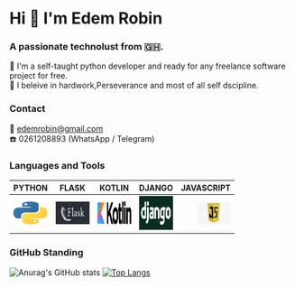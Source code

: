 # Hi 👋 I'm Edem Robin

### A passionate technolust from 🇬🇭.

🔭 I'm a self-taught python developer and ready for any freelance software project for free.<br>
🔭 I beleive in hardwork,Perseverance and most of all self dscipline.

### Contact
📧 edemrobin@gmail.com<br>
☎️ 0261208893 (WhatsApp / Telegram) <br>

### Languages and Tools
| PYTHON      | FLASK | KOTLIN     | DJANGO| JAVASCRIPT|
| :---        |    :----:   |          :---: | :---:| ---:
|<img src="https://raw.githubusercontent.com/Guy-Koliko/E_icons/main/python.png" width="60" height="40"> |<img src="https://github.com/Guy-Koliko/E_icons/blob/main/flask-1.png" width="60" height="40">   | <img src="https://github.com/Guy-Koliko/E_icons/blob/main/Kotlin_logo_wordmark.png" width="60" height="40">    |<img src="https://github.com/Guy-Koliko/E_icons/blob/main/django-dark.png" width="60" height="60">|<img src="https://github.com/Guy-Koliko/E_icons/blob/main/js.png" width="60" height="40">

### GitHub Standing

![Anurag's GitHub stats](https://github-readme-stats.vercel.app/api?username=Guy-Koliko&show_icons=true&theme=dracula)
[![Top Langs](https://github-readme-stats.vercel.app/api/top-langs/?username=Guy-Koliko&layout=compact)](https://github.com/anuraghazra/github-readme-stats)






